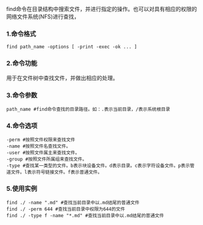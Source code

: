 find命令在目录结构中搜索文件，并进行指定的操作。也可以对具有相应的权限的网络文件系统(NFS)进行查找，
### 1.命令格式
    find path_name -options [ -print -exec -ok ... ]
### 2.命令功能
用于在文件树中查找文件，并做出相应的处理。
### 3.命令参数
    path_name #find命令查找的目录路径。如：.表示当前目录，/表示系统根目录
### 4.命令选项
    -perm #按照文件权限来查找文件
    -name #按照文件名查找文件。
    -user #按照文件属主来查找文件。
    -group #按照文件所属组来查找文件。
    -type #查找某一类型的文件。b表示块设备文件。d表示目录。c表示字符设备文件。p表示管道文件。l表示符号链接文件。f表示普通文件。
### 5.使用实例
    find ./ -name ".md" #查找当前目录中以.md结尾的普通文件
    find ./ -perm 644 #查找当前目录中权限为644的文件
    find ./ -type f -name "*.md" #查找当前目录中以.md结尾的普通文件







